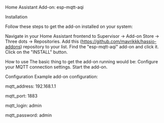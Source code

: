 
Home Assistant Add-on: esp-mqtt-aqi



Installation

Follow these steps to get the add-on installed on your system:

Navigate in your Home Assistant frontend to Supervisor -> Add-on Store -> Three dots -> Repositories. Add this (https://github.com/mavrikkk/hassio-addons) repository to your list.
Find the "esp-mqtt-aqi" add-on and click it.
Click on the "INSTALL" button.



How to use
The basic thing to get the add-on running would be:
Configure your MQTT connection settings.
Start the add-on.



Configuration
Example add-on configuration:

mqtt_address: 192.168.1.1

mqtt_port: 1883

mqtt_login: admin

mqtt_password: admin
